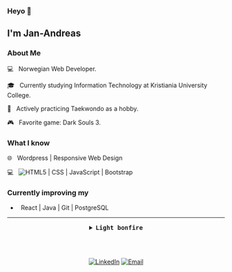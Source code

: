 <!-- ### Hello there 👋 -->

### Heyo 👋<h2> I'm Jan-Andreas</h2>


<h3> About Me </h3>

💻 &nbsp; Norwegian Web Developer.

🎓 &nbsp; Currently studying Information Technology at Kristiania University College.

🥋 &nbsp; Actively practicing Taekwondo as a hobby.

🎮 &nbsp; Favorite game: Dark Souls 3.


<h3>What I know</h3>

🌐 &nbsp; Wordpress | Responsive Web Design

💻 &nbsp; ![HTML5](https://img.shields.io/badge/-HTML5-333333?style=flat&logo=HTML5) | CSS | JavaScript | Bootstrap


<h3>Currently improving my</h3>

- &nbsp; React | Java | Git | PostgreSQL

<hr>

<!-- Bonfire -->
<details align="center">
<summary> <b> <samp> Light bonfire </samp></b></summary>
<samp>
 <b><h2 style="color: #fc6203">B O N F I R E &nbsp; L I T !</h2> </b>
<img src="https://raw.githubusercontent.com/TanZng/TanZng/master/assets/bonefire.gif" width="200"/>
</samp>
</details>

<br><br>

<p align="center">
<a href="https://www.linkedin.com/in/jan-andreas-rusnak-81811b1b9/"><img alt="LinkedIn" src="https://img.shields.io/badge/LinkedIn-Aditya%20Vikram%20Singh-blue?style=flat-square&logo=linkedin"></a>
<a href="mailto:janandreashorgenr@gmail.com"><img alt="Email" src="https://img.shields.io/badge/Email-janandreashorgenr@gmail.com-blue?style=flat-square&logo=gmail"></a>
</p>
